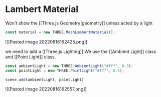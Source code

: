 # Lambert Material
Won't show the [[Three.js Geometry|geometry]] unless acted by a light

```js
const material = new THREE.MeshLambertMaterial();
```

![[Pasted image 20220816162425.png]]

we need to add a [[Three,js Lighting]]
We use the [[Ambient Light]] class and [[Point Light]] class. 
```js
const ambientLight = new THREE.AmbientLight("#fff", 0.5);
const pointLight = new THREE.PointLight("#fff", 0.5);

scene.add(ambientLight, pointLight)
```

![[Pasted image 20220816162557.png]]

